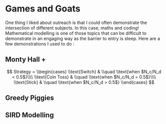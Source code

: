 # Games and Goats

One thing I liked about outreach is that I could often demonstrate the intersection of different subjects. In this case, maths and coding! Mathematical modelling is one of those topics that can be difficult to demonstrate in an engaging way as the barrier to entry is steep. Here are a few demonstrations I used to do :

## Monty Hall +
$$
Strategy =
\\begin{cases}
\\text{Switch} & \\quad \\text{when $N_c/N_d < 0.5$}\\\\
\\text{Coin Toss} & \\quad \\text{when $N_c/N_d = 0.5$}\\\\
\\text{Stick} & \\quad \\text{when $N_c/N_d > 0.5$}
\\end{cases}
$$

## Greedy Piggies

## SIRD Modelling
